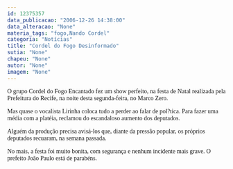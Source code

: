```yaml
---
id: 12375357
data_publicacao: "2006-12-26 14:38:00"
data_alteracao: "None"
materia_tags: "fogo,Nando Cordel"
categoria: "Notícias"
title: "Cordel do Fogo Desinformado"
sutia: "None"
chapeu: "None"
autor: "None"
imagem: "None"
---
```

<p><P><FONT face=Verdana>O grupo Cordel do Fogo Encantado fez um show perfeito, na festa de Natal realizada pela Prefeitura do Recife, na noite desta segunda-feira, no Marco Zero. </FONT></P></p>
<p><P><FONT face=Verdana>Mas quase o vocalista Lirinha coloca tudo a perder ao falar de pol?tica. Para fazer uma média com a platéia, reclamou do escandaloso aumento dos deputados.</FONT></P></p>
<p><P><FONT face=Verdana>Alguém da produção precisa avisá-los que, diante da pressão popular, os próprios deputados recuaram, na semana passada.</FONT></P></p>
<p><P><FONT face=Verdana>No mais, a festa foi muito bonita, com segurança e nenhum incidente mais grave. O prefeito João Paulo está de parabéns.</FONT></P> </p>

